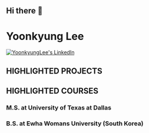 ## Hi there 👋

<!--
**yo2nkyung/yo2nkyung** is a ✨ _special_ ✨ repository because its `README.md` (this file) appears on your GitHub profile.

Here are some ideas to get you started:

- 🔭 I’m currently working on ...
- 🌱 I’m currently learning ...
- 👯 I’m looking to collaborate on ...
- 🤔 I’m looking for help with ...
- 💬 Ask me about ...
- 📫 How to reach me: ...
- 😄 Pronouns: ...
- ⚡ Fun fact: ...
-->

<h1 >Yoonkyung Lee </h1>
<p>
  <a href="www.linkedin.com/in/yo2nkyunglee"><img alt="YoonkyungLee's LinkedIn" src="https://img.shields.io/badge/-LinkedIn-blue?style=flat-square&logo=Linkedin&logoColor=white" /></a>
</p>

## HIGHLIGHTED PROJECTS

## HIGHLIGHTED COURSES

### M.S. at University of Texas at Dallas

### B.S. at Ewha Womans University (South Korea)
